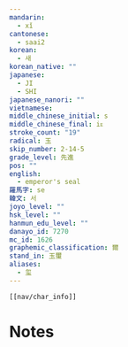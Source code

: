 ```yaml
---
mandarin:
  - xǐ
cantonese:
  - saai2
korean:
  - 새
korean_native: ""
japanese:
  - JI
  - SHI
japanese_nanori: ""
vietnamese:
middle_chinese_initial: s
middle_chinese_final: iᴇ
stroke_count: "19"
radical: 玉
skip_number: 2-14-5
grade_level: 先進
pos: ""
english:
  - emperor's seal
羅馬字: se
韓文: 서
joyo_level: ""
hsk_level: ""
hanmun_edu_level: ""
danayo_id: 7270
mc_id: 1626
graphemic_classification: 爾
stand_in: 玉璽
aliases:
  - 玺
---
```

```meta-bind-embed
[[nav/char_info]]
```

# Notes

